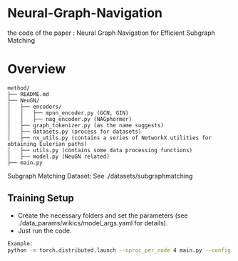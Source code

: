 # Neural-Graph-Navigation
the code of the paper : Neural Graph Navigation for Efficient Subgraph Matching


# **Overview**

```
method/
├── README.md
├── NeuGN/
│   ├── encoders/
│   │   ├── mpnn_encoder.py (GCN, GIN)
│   │   ├── nag_encoder.py (NAGphormer)
│   ├── graph_tokenizer.py (as the name suggests)
│   ├── datasets.py (process for datasets)
│   ├── nx_utils.py (contains a series of NetworkX utilities for obtaining Eulerian paths)
│   ├── utils.py (contains some data processing functions)
│   ├── model.py (NeuGN related)
├── main.py
```

Subgraph Matching Dataset: See ./datasets/subgraphmatching

## **Training Setup**

- Create the necessary folders and set the parameters (see ./data_params/wikics/model_args.yaml for details).
- Just run the code.

```bash
Example:
python -m torch.distributed.launch --nproc_per_node 4 main.py --config ./model_params/wikics--load_params 0
```